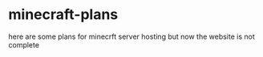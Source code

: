 # minecraft-plans
here are some plans for minecrft server hosting but now the website is not complete 

